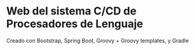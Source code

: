 # Web del sistema C/CD de Procesadores de Lenguaje
Creado con Bootstrap, Spring Boot, Groovy + Groovy templates, y Gradle